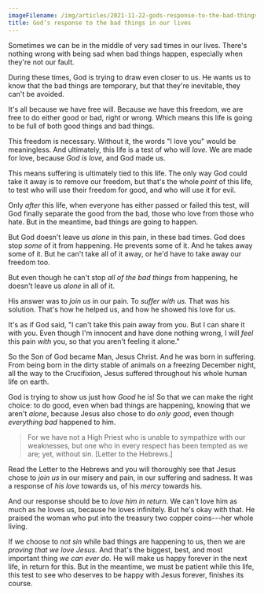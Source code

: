 ```yaml
---
imageFilename: /img/articles/2021-11-22-gods-response-to-the-bad-things-in-our-lives.jpg
title: God’s response to the bad things in our lives
---
```


Sometimes we can be in the middle of very sad times in our lives. There's nothing wrong with being sad when bad things happen, especially when they're not our fault.

During these times, God is trying to draw even closer to us. He wants us to know that the bad things are temporary, but that they're inevitable, they can't be avoided.

It's all because we have free will. Because we have this freedom, we are free to do either good or bad, right or wrong. Which means this life is going to be full of both good things and bad things.

This freedom is necessary. Without it, the words "I love you" would be meaningless. And ultimately, this life is a test of who will *love.* We are made for love, because *God is love,* and God made us.

This means suffering is ultimately tied to this life. The only way God could take it away is to remove our freedom, but that's the whole *point* of this life, to test who will use their freedom for good, and who will use it for evil.

Only *after* this life, when everyone has either passed or failed this test, will God finally separate the good from the bad, those who love from those who hate. But in the meantime, bad things are going to happen.

But God doesn't leave us *alone* in this pain, in these bad times. God does stop *some* of it from happening. He prevents some of it. And he takes away some of it. But he can't take all of it away, or he'd have to take away our freedom too.

But even though he can't stop *all of the bad things* from happening, he doesn't leave us *alone* in all of it.

His answer was to *join us* in our pain. To *suffer with us.* That was his solution. That's how he helped us, and how he showed his love for us.

It's as if God said, "I can't take this pain away from you. But I can share it with you. Even though I'm innocent and have done nothing wrong, I will *feel* this pain *with* you, so that you aren't feeling it alone."

So the Son of God became Man, Jesus Christ. And he was born in suffering. From being born in the dirty stable of animals on a freezing December night, all the way to the Crucifixion, Jesus suffered throughout his whole human life on earth.

God is trying to show us just how *Good* he is! So that we can make the right choice: to do good, even when bad things are happening, knowing that we aren't *alone*, because Jesus also chose to do *only good*, even though *everything bad* happened to him.

> For we have not a High Priest who is unable to sympathize with our weaknesses, but one who in every respect has been tempted as we are; yet, without sin. [Letter to the Hebrews.]

Read the Letter to the Hebrews and you will thoroughly see that Jesus chose to *join us* in our misery and pain, in our suffering and sadness. It was a response of *his love* towards us, of his *mercy* towards his.

And our response should be to *love him in return*. We can't love him as much as he loves us, because he loves infinitely. But he's okay with that. He praised the woman who put into the treasury two copper coins---her whole living.

If we choose to *not sin* while bad things are happening to us, then we are *proving that we love Jesus.* And that's the biggest, best, and most important thing *we can ever do.* He will make us happy forever in the next life, in return for this. But in the meantime, we must be patient while this life, this test to see who deserves to be happy with Jesus forever, finishes its course.
